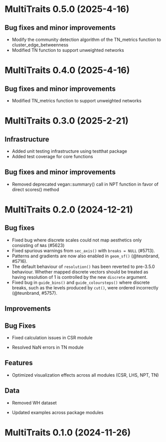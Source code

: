 # MultiTraits 0.5.0 (2025-4-16)

## Bug fixes and minor improvements

* Modify the community detection algorithm of the TN_metrics function to cluster_edge_betweenness
* Modified TN function to support unweighted networks


# MultiTraits 0.4.0 (2025-4-16)

## Bug fixes and minor improvements

* Modified TN_metrics function to support unweighted networks




# MultiTraits 0.3.0 (2025-2-21)

## Infrastructure

* Added unit testing infrastructure using testthat package
* Added test coverage for core functions

## Bug fixes and minor improvements

* Removed deprecated vegan::summary() call in NPT function in favor of direct scores() method




# MultiTraits 0.2.0 (2024-12-21)

## Bug fixes

* Fixed bug where discrete scales could not map aesthetics only consisting of
  `NA`s (#5623)
* Fixed spurious warnings from `sec_axis()` with `breaks = NULL` (#5713).
* Patterns and gradients are now also enabled in `geom_sf()` 
  (@teunbrand, #5716).
* The default behaviour of `resolution()` has been reverted to pre-3.5.0 
  behaviour. Whether mapped discrete vectors should be treated as having 
  resolution of 1 is controlled by the new `discrete` argument.
* Fixed bug in `guide_bins()` and `guide_coloursteps()` where discrete breaks,
  such as the levels produced by `cut()`, were ordered incorrectly 
  (@teunbrand, #5757).
  
## Improvements

## Bug Fixes

* Fixed calculation issues in CSR module

* Resolved NaN errors in TN module

## Features

* Optimized visualization effects across all modules (CSR, LHS, NPT, TN)

## Data

* Removed WH dataset

* Updated examples across package modules




# MultiTraits 0.1.0 (2024-11-26)




